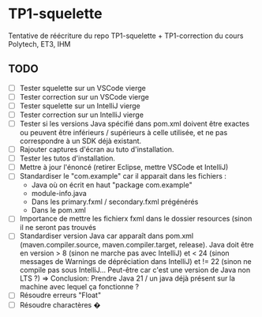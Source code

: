 # TP1-squelette

Tentative de réécriture du repo TP1-squelette + TP1-correction du cours Polytech, ET3, IHM

## TODO

-   [ ] Tester squelette sur un VSCode vierge
-   [ ] Tester correction sur un VSCode vierge
-   [ ] Tester squelette sur un IntelliJ vierge
-   [ ] Tester correction sur un IntelliJ vierge
-   [ ] Tester si les versions Java spécifié dans pom.xml doivent être exactes ou peuvent être inférieurs / supérieurs à celle utilisée, et ne pas correspondre à un SDK déjà existant.
-   [ ] Rajouter captures d'écran au tuto d'installation.
-   [ ] Tester les tutos d'installation.
-   [ ] Mettre à jour l'énoncé (retirer Eclipse, mettre VSCode et IntelliJ)
-   [ ] Standardiser le "com.example" car il apparait dans les fichiers :
    -   Java où on écrit en haut "package com.example"
    -   module-info.java
    -   Dans les primary.fxml / secondary.fxml prégénérés
    -   Dans le pom.xml
-   [ ] Importance de mettre les fichierx fxml dans le dossier resources (sinon il ne seront pas trouvés
-   [ ] Standardiser version Java car apparaît dans pom.xml (maven.compiler.source, maven.compiler.target, release). Java doit être en version > 8 (sinon ne marche pas avec IntelliJ) et < 24 (sinon messages de Warnings de dépréciation dans IntelliJ) et != 22 (sinon ne compile pas sous IntelliJ... Peut-être car c'est une version de Java non LTS ?) => Conclusion: Prendre Java 21 / un java déjà présent sur la machine avec lequel ça fonctionne ?
- [ ] Résoudre erreurs "Float"
- [ ] Résoudre charactères �